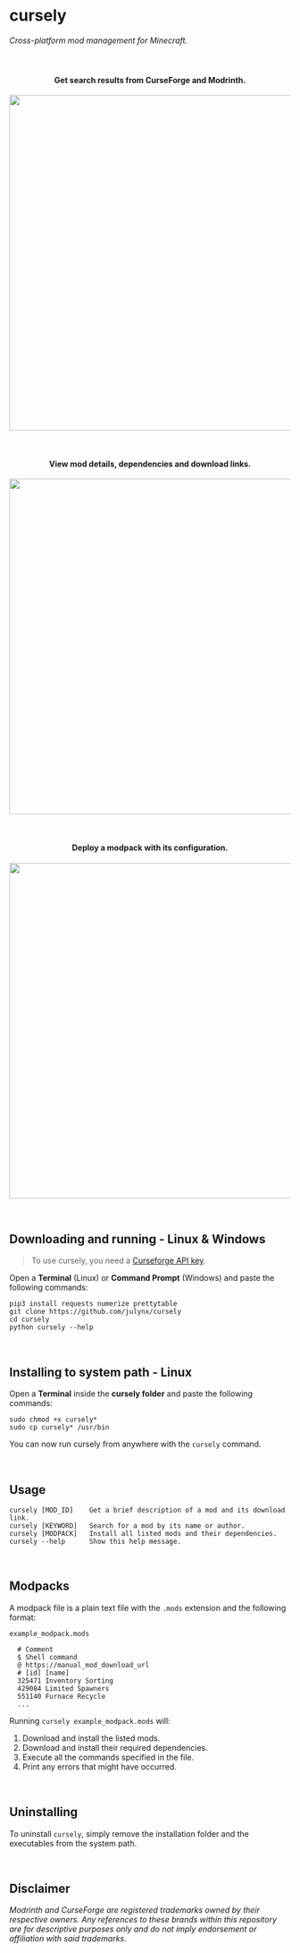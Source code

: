 # cursely
*Cross-platform mod management for Minecraft.*
<br>
<br>
<br>

<h4 align="center">Get search results from CurseForge and Modrinth.</h4>
<p align="center">
  <img width="600" src="https://i.imgur.com/SrDRMxY.png">
</p>
<br>

<h4 align="center">View mod details, dependencies and download links.</h4>
<p align="center">  
  <img width="600" src="https://i.imgur.com/gdgnnyt.png">
</p>
<br>

<h4 align="center">Deploy a modpack with its configuration.</h4>
<p align="center">  
  <img width="600" src="https://i.imgur.com/mitqY4c.png">
</p>
<br>

## Downloading and running - Linux & Windows
> To use cursely, you need a [Curseforge API key](https://console.curseforge.com/?#/signup).

Open a **Terminal** (Linux) or **Command Prompt** (Windows) and paste the following commands:
```
pip3 install requests numerize prettytable
git clone https://github.com/julynx/cursely
cd cursely
python cursely --help
```

<br>

## Installing to system path - Linux
Open a **Terminal** inside the **cursely folder** and paste the following commands:
```
sudo chmod +x cursely*
sudo cp cursely* /usr/bin
```
You can now run cursely from anywhere with the ```cursely``` command.

<br>

## Usage
```
cursely [MOD_ID]    Get a brief description of a mod and its download link.
cursely [KEYWORD]   Search for a mod by its name or author.
cursely [MODPACK]   Install all listed mods and their dependencies.
cursely --help      Show this help message.
```

<br>

## Modpacks

A modpack file is a plain text file with the ```.mods``` extension and the following format:
```
example_modpack.mods

  # Comment
  $ Shell command
  @ https://manual_mod_download_url
  # [id] [name]
  325471 Inventory Sorting
  429084 Limited Spawners
  551140 Furnace Recycle
  ...
```

Running ```cursely example_modpack.mods``` will:
1) Download and install the listed mods.
2) Download and install their required dependencies.
3) Execute all the commands specified in the file.
4) Print any errors that might have occurred.

<br>

## Uninstalling
To uninstall ```cursely```, simply remove the installation folder and the executables from the system path.

<br>

## Disclaimer
_Modrinth and CurseForge are registered trademarks owned by their respective owners. Any references to these brands within this repository are for descriptive purposes only and do not imply endorsement or affiliation with said trademarks._
